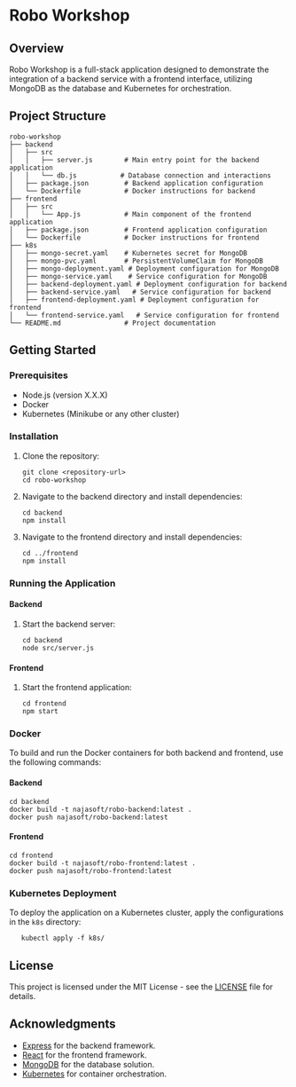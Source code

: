 # Robo Workshop

## Overview

Robo Workshop is a full-stack application designed to demonstrate the integration of a backend service with a frontend interface, utilizing MongoDB as the database and Kubernetes for orchestration.

## Project Structure

```
robo-workshop
├── backend
│   ├── src
│   │   ├── server.js        # Main entry point for the backend application
│   │   └── db.js           # Database connection and interactions
│   ├── package.json         # Backend application configuration
│   └── Dockerfile           # Docker instructions for backend
├── frontend
│   ├── src
│   │   └── App.js           # Main component of the frontend application
│   ├── package.json         # Frontend application configuration
│   └── Dockerfile           # Docker instructions for frontend
├── k8s
│   ├── mongo-secret.yaml    # Kubernetes secret for MongoDB
│   ├── mongo-pvc.yaml       # PersistentVolumeClaim for MongoDB
│   ├── mongo-deployment.yaml # Deployment configuration for MongoDB
│   ├── mongo-service.yaml    # Service configuration for MongoDB
│   ├── backend-deployment.yaml # Deployment configuration for backend
│   ├── backend-service.yaml   # Service configuration for backend
│   ├── frontend-deployment.yaml # Deployment configuration for frontend
│   └── frontend-service.yaml   # Service configuration for frontend
└── README.md                # Project documentation
```

## Getting Started

### Prerequisites

- Node.js (version X.X.X)
- Docker
- Kubernetes (Minikube or any other cluster)

### Installation

1. Clone the repository:

   ```
   git clone <repository-url>
   cd robo-workshop
   ```

2. Navigate to the backend directory and install dependencies:

   ```
   cd backend
   npm install
   ```

3. Navigate to the frontend directory and install dependencies:
   ```
   cd ../frontend
   npm install
   ```

### Running the Application

#### Backend

1. Start the backend server:
   ```
   cd backend
   node src/server.js
   ```

#### Frontend

1. Start the frontend application:
   ```
   cd frontend
   npm start
   ```

### Docker

To build and run the Docker containers for both backend and frontend, use the following commands:

#### Backend

```
cd backend
docker build -t najasoft/robo-backend:latest .
docker push najasoft/robo-backend:latest
```

#### Frontend

```
cd frontend
docker build -t najasoft/robo-frontend:latest .
docker push najasoft/robo-frontend:latest
```

### Kubernetes Deployment

To deploy the application on a Kubernetes cluster, apply the configurations in the `k8s` directory:

```
   kubectl apply -f k8s/
```

## License

This project is licensed under the MIT License - see the [LICENSE](LICENSE) file for details.

## Acknowledgments

- [Express](https://expressjs.com/) for the backend framework.
- [React](https://reactjs.org/) for the frontend framework.
- [MongoDB](https://www.mongodb.com/) for the database solution.
- [Kubernetes](https://kubernetes.io/) for container orchestration.
